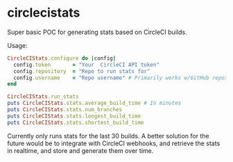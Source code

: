 # circlecistats

Super basic POC for generating stats based on CircleCI builds.

Usage:

```ruby
CircleCIStats.configure do |config|
  config.token       = "Your  CircleCI API token"
  config.repository  = "Repo to run stats for"
  config.username    = "Repo username" # Primarily works w/GitHub repos currently
end

CircleCIStats.run_stats
puts CircleCIStats.stats.average_build_time # In minutes
puts CircleCIStats.stats.num_branches
puts CircleCIStats.stats.longest_build_time
puts CircleCIStats.stats.shortest_build_time
```

Currently only runs stats for the last 30 builds. A better solution for the future would be to integrate with CircleCI webhooks, and retrieve the stats in realtime, and store and generate them over time.
